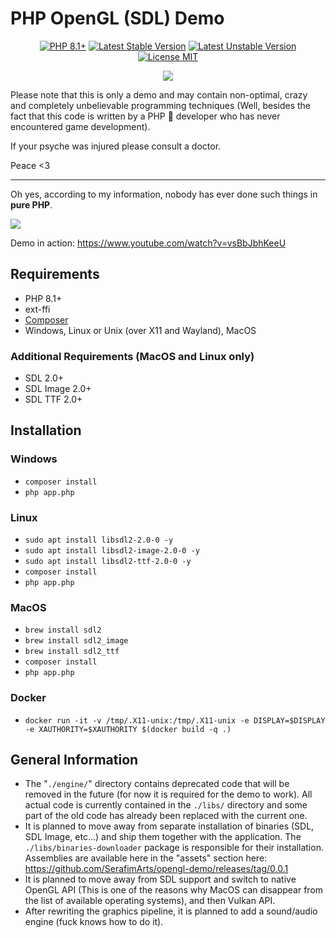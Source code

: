 # PHP OpenGL (SDL) Demo

<p align="center">
    <a href="https://packagist.org/packages/serafim/opengl-demo"><img src="https://poser.pugx.org/serafim/opengl-demo/require/php?style=for-the-badge" alt="PHP 8.1+"></a>
    <a href="https://packagist.org/packages/serafim/opengl-demo"><img src="https://poser.pugx.org/serafim/opengl-demo/version?style=for-the-badge" alt="Latest Stable Version"></a>
    <a href="https://packagist.org/packages/serafim/opengl-demo"><img src="https://poser.pugx.org/serafim/opengl-demo/v/unstable?style=for-the-badge" alt="Latest Unstable Version"></a>
    <a href="https://raw.githubusercontent.com/serafim/opengl-demo/master/LICENSE.md"><img src="https://poser.pugx.org/serafim/opengl-demo/license?style=for-the-badge" alt="License MIT"></a>
</p>

<p align="center">
    <a href="https://github.com/serafim/opengl-demo/actions"><img src="https://github.com/serafim/opengl-demo/workflows/build/badge.svg"></a>
</p>

Please note that this is only a demo and may contain non-optimal, crazy and
completely unbelievable programming techniques (Well, besides the fact that this 
code is written by a PHP 🐒 developer who has never encountered game development).

If your psyche was injured please consult a doctor.

Peace <3

------

Oh yes, according to my information, nobody has ever done such things 
in **pure PHP**.

![](https://habrastorage.org/webt/xd/8u/dn/xd8udncjdbysbj4dglahj8kfizw.png)

Demo in action: https://www.youtube.com/watch?v=vsBbJbhKeeU

## Requirements

- PHP 8.1+
- ext-ffi
- [Composer](https://getcomposer.org/download/)
- Windows, Linux or Unix (over X11 and Wayland), MacOS

### Additional Requirements (MacOS and Linux only)

- SDL 2.0+
- SDL Image 2.0+
- SDL TTF 2.0+

## Installation

### Windows

- `composer install`
- `php app.php`

### Linux

- `sudo apt install libsdl2-2.0-0 -y`
- `sudo apt install libsdl2-image-2.0-0 -y`
- `sudo apt install libsdl2-ttf-2.0-0 -y`
- `composer install`
- `php app.php`

### MacOS

- `brew install sdl2`
- `brew install sdl2_image`
- `brew install sdl2_ttf`
- `composer install`
- `php app.php`

### Docker

- `docker run -it -v /tmp/.X11-unix:/tmp/.X11-unix -e DISPLAY=$DISPLAY -e XAUTHORITY=$XAUTHORITY $(docker build -q .)`

## General Information

- The "`./engine/`" directory contains deprecated code that will be removed in
  the future (for now it is required for the demo to work). All actual code is
  currently contained in the `./libs/` directory and some part of the old code
  has already been replaced with the current one.
- It is planned to move away from separate installation of binaries 
  (SDL, SDL Image, etc...) and ship them together with the application.
  The `./libs/binaries-downloader` package is responsible for their installation. 
  Assemblies are available here in the "assets" section here: https://github.com/SerafimArts/opengl-demo/releases/tag/0.0.1
- It is planned to move away from SDL support and switch to native OpenGL API 
  (This is one of the reasons why MacOS can disappear from the list of available
  operating systems), and then Vulkan API.
- After rewriting the graphics pipeline, it is planned to add a sound/audio 
  engine (fuck knows how to do it).
